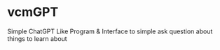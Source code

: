 # vcmGPT
Simple ChatGPT Like Program &amp; Interface to simple ask question about things to learn about
